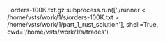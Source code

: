 .
orders-100K.txt.gz
subprocess.run(['./runner < /home/vsts/work/1/s/orders-100K.txt > /home/vsts/work/1/part_1_rust_solution'], shell=True, cwd='/home/vsts/work/1/s/trades')
